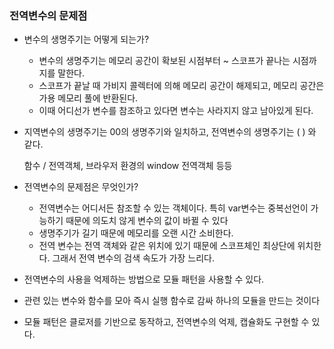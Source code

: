 ### 전역변수의 문제점

- 변수의 생명주기는 어떻게 되는가?
    - 변수의 생명주기는 메모리 공간이 확보된 시점부터 ~ 스코프가 끝나는 시점까지를 말한다.
    - 스코프가 끝날 때 가비지 콜렉터에 의해 메모리 공간이 해제되고, 메모리 공간은 가용 메모리 풀에 반환된다.
    - 이때 어디선가 변수를 참조하고 있다면 변수는 사라지지 않고 남아있게 된다.
    
- 지역변수의 생명주기는 00의 생명주기와 일치하고, 전역변수의 생명주기는 (              ) 와 같다.
    
    함수 /  전역객체, 브라우저 환경의 window 전역객체 등등
    
- 전역변수의 문제점은 무엇인가?
    - 전역변수는 어디서든 참조할 수 있는 객체이다. 특히 var변수는 중복선언이 가능하기 때문에 의도치 않게 변수의 값이 바뀔 수 있다
    - 생명주기가 길기 때문에 메모리를 오랜 시간 소비한다.
    - 전역 변수는 전역 객체와 같은 위치에 있기 때문에 스코프체인 최상단에 위치한다. 그래서 전역 변수의 검색 속도가 가장 느리다.

- 전역변수의 사용을 억제하는 방법으로 모듈 패턴을 사용할 수 있다. 
- 관련 있는 변수와 함수를 모아 즉시 실행 함수로 감싸 하나의 모듈을 만드는 것이다
- 모듈 패턴은 클로저를 기반으로 동작하고, 전역변수의 억제, 캡슐화도 구현할 수 있다.